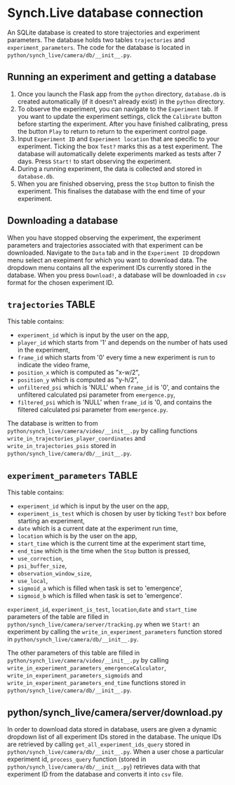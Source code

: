 # Synch.Live database connection

An SQLite database is created to store trajectories and experiment parameters.
The database holds two tables `trajectories` and `experiment_parameters`.
The code for the database is located in `python/synch_live/camera/db/__init__.py`.

## Running an experiment and getting a database
1. Once you launch the Flask app from the `python` directory, `database.db` is created automatically (if it doesn't already exist) in the `python` directory. 
2. To observe the experiment, you can navigate to the `Experiment` tab. If you want to update the experiment settings, click the `Calibrate` button before starting the experiment. After you have finished calibrating, press the button `Play` to return to return to the experiment control page. 
3. Input `Experiment ID` and `Experiment location` that are specific to your experiment. Ticking the box `Test?` marks this as a test experiment. The database will automatically delete experiments marked as tests after 7 days. Press `Start!` to start observing the experiment. 
4. During a running experiment, the data is collected and stored in `database.db`. 
5. When you are finished observing, press the `Stop` button to finish the experiment. This finalises the database with the end time of your experiment. 

## Downloading a database
When you have stopped observing the experiment, the experiment parameters and trajectories associated with that experiment can be downloaded. Navigate to the `Data` tab and in the `Experiment ID` dropdown menu select an exepiment for which you want to download data. The dropdown menu contains all the experiment IDs currently stored in the database. When you press `Download!`, a database will be downloaded in `csv` format for the chosen experiment ID.

## `trajectories` TABLE
This table contains:
- `experiment_id` which is input by the user on the app, 
- `player_id` which starts from '1' and depends on the number of hats used in the experiment, 
- `frame_id` which starts from '0' every time a new experiment is run to indicate the video frame, 
- `position_x` which is computed as "x-w/2", 
- `position_y` which is computed as "y-h/2", 
- `unfiltered_psi` which is 'NULL' when `frame_id` is '0', and contains the unfiltered calculated psi parameter from `emergence.py`, 
- `filtered_psi` which is 'NULL' when `frame_id` is '0, and contains the filtered calculated psi parameter from `emergence.py`.

The database is written to from `python/synch_live/camera/video/__init__.py` by calling functions `write_in_trajectories_player_coordinates` and `write_in_trajectories_psis` stored in `python/synch_live/camera/db/__init__.py`.

## `experiment_parameters` TABLE
This table contains: 
- `experiment_id` which is input by the user on the app,
- `experiment_is_test` which is chosen by user by ticking `Test?` box before starting an experiment,
- `date` which is a current date at the experiment run time, 
- `location` which is by the user on the app, 
- `start_time` which is the current time at the experiment start time, 
- `end_time` which is the time when the `Stop` button is pressed, 
- `use_correction`, 
- `psi_buffer_size`, 
- `observation_window_size`, 
- `use_local`, 
- `sigmoid_a` which is filled when task is set to 'emergence', 
- `sigmoid_b` which is filled when task is set to 'emergence'.

`experiment_id`, `experiment_is_test`, `location`,`date` and `start_time` parameters of the table are filled in `python/synch_live/camera/server/tracking.py` when we `Start!` an experiment by calling the `write_in_experiment_parameters` function stored in `python/synch_live/camera/db/__init__.py`.

The other parameters of this table are filled in `python/synch_live/camera/video/__init__.py`
by calling `write_in_experiment_parameters_emergenceCalculator`, `write_in_experiment_parameters_sigmoids` and `write_in_experiment_parameters_end_time` functions stored in `python/synch_live/camera/db/__init__.py`.

## python/synch_live/camera/server/download.py
In order to download data stored in database, users are given a dynamic dropdown list of all experiment IDs stored in the database. The unique IDs are retrieved by calling `get_all_experiment_ids_query` stored in `python/synch_live/camera/db/__init__.py`. When a user chose a particular experiment id, `process_query` function (stored in `python/synch_live/camera/db/__init__.py`) retrieves data with that experiment ID from the database and converts it into `csv` file.